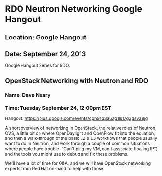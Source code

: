 # RDO Neutron Networking Google Hangout
## Location: Google Hangout
## Date: September 24, 2013

Google Hangout Series for RDO.

## OpenStack Networking with Neutron and RDO
### Name: Dave Neary
### Time: Tuesday September 24, 12:00pm EST

Hangout: <https://plus.google.com/events/cph9aq3a6ag1lb17g3gsvaiiljg>

A short overview of networking in OpenStack, the relative roles of
Neutron, OVS, a little bit on where OpenDaylight and OpenFlow fit into
the equation, and then a walk-through of the basic L2 & L3 workflows
that people usually want to do in Neutron, and work through a couple of
common situations where people have trouble ("Can't ping my VM, can't
associate floating IP") and the tools you might use to debug and fix
these problems.

We'll have a lot of time for Q&A, and we will have OpenStack networking
experts from Red Hat on-hand to help with those.

